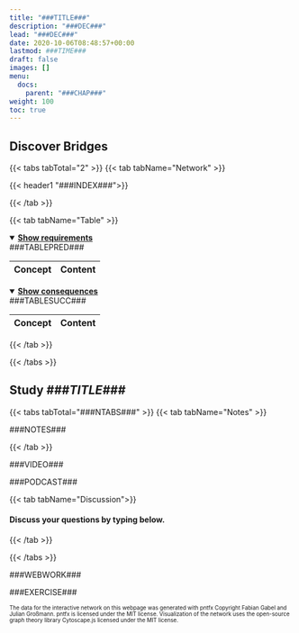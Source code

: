 ```yaml
---
title: "###TITLE###"
description: "###DEC###"
lead: "###DEC###"
date: 2020-10-06T08:48:57+00:00
lastmod: ###TIME###
draft: false
images: []
menu:
  docs:
    parent: "###CHAP###"
weight: 100
toc: true
---
```


## Discover Bridges

{{< tabs tabTotal="2" >}}
{{< tab tabName="Network" >}}

{{< header1 "###INDEX###">}}

{{< /tab >}}

{{< tab tabName="Table" >}}

<details open>
<summary><b><u>Show requirements</u></b></summary>
<div class="table-responsive-sm">
<table class="table">
<thead>
  <tr>
    <th scope="col">Concept</th>
    <th scope="col">Content</th>
  </tr>
</thead>
<tbody>
###TABLEPRED###
</tbody>
</table>
</div>
</details>

<details open>
<summary><b><u>Show consequences</u></b></summary>
<div class="table-responsive-sm">
<table class="table">
<thead>
  <tr>
    <th scope="col">Concept</th>
    <th scope="col">Content</th>
  </tr>
</thead>
<tbody>
###TABLESUCC###
</tbody>
</table>
</div>
</details>

{{< /tab >}}

{{< /tabs >}}

## Study *###TITLE###*

{{< tabs tabTotal="###NTABS###" >}}
{{< tab tabName="Notes" >}}

###NOTES###

{{< /tab >}}

###VIDEO###

###PODCAST###

{{< tab tabName="Discussion">}}

<h4>Discuss your questions by typing below.</h4>

<div id="vssue"></div>

{{< /tab >}}

{{< /tabs >}}


###WEBWORK###

###EXERCISE###


<!---
Don't delete the footer below in your publication.
-->

<sub><sup>The data for the interactive network on this webpage was generated with pntfx Copyright Fabian Gabel and Julian Großmann. pntfx is licensed under the MIT license. Visualization of the network uses the open-source graph theory library Cytoscape.js licensed under the MIT license.
</sup></sub>
